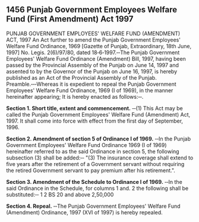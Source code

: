 ## 1456 Punjab Government Employees Welfare Fund (First Amendment) Act 1997
 
PUNJAB GOVERNMENT EMPLOYEES' WELFARE FUND (AMENDMENT) ACT, 1997
An Act further to amend the Punjab Government Employees' Welfare Fund Ordinance, 1969
[Gazette of Punjab, Extraordinary, 18th June, 1997]
No. Legis. 2(6)/97/80, dated 18‑6‑1997.‑‑The Punjab Government Employees' Welfare Fund Ordinance (Amendment) Bill, 1997, having been passed by the Provincial Assembly of the Punjab on June 14, 1997 and assented to by the Governor of the Punjab on June 16, 1997, is hereby published as an Act of the Provincial Assembly of the Punjab.
Preamble.‑‑‑Whereas it is expedient to repeal the Punjab Government Employees' Welfare Fund Ordinance, 1969 (I of 1969), in the manner hereinafter appearing;
It is hereby enacted as follows:‑‑.


**Section 1. Short title, extent and commencement.**
‑‑(1) This Act may be called the Punjab Government Employees' Welfare Fund (Amendment) Act, 1997.
   It shall come into force with effect from the first day of September, 1996.

 

**Section 2. Amendment of section 5 of Ordinance I of 1969.**
‑‑In the Punjab Government Employees' Welfare Fund Ordinance 1969 (I of 1969) hereinafter referred to as the said Ordinance in section 5, the following subsection (3) shall be added:‑‑
   "(3) The insurance coverage shall extend to five years after the retirement of a Government servant without requiring the retired Government servant to pay premium after his retirement.".

 

**Section 3. Amendment of the Schedule to Ordinance I of 1969.**
‑‑In the said Ordinance in the Schedule, for columns 1 and. 2 the following shall be substituted:‑‑
   1 2
   BS 20 and above 2,50,000

 

**Section 4. Repeal.**
‑‑The Punjab Government Employees' Welfare Fund (Amendment) Ordinance, 1997 (XVI of 1997) is hereby repealed.

